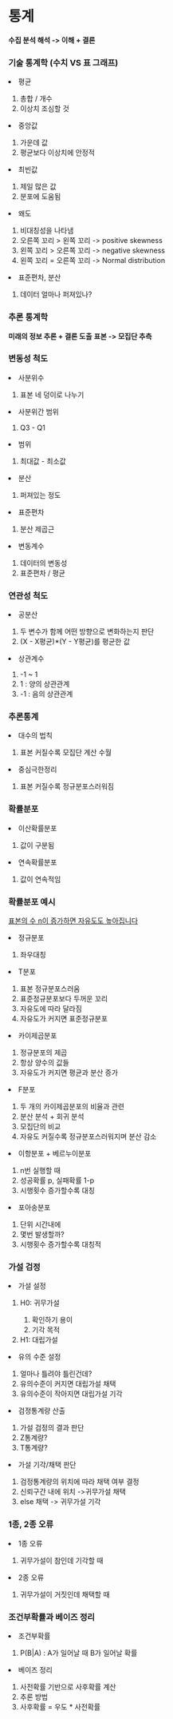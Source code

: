통계
======================================
**수집 분석 해석 -> 이해 + 결론**

### 기술 통계학 (수치 VS 표 그래프)
<li>평균</li>
    <ol>
        <li>총합 / 개수</li>
        <li>이상치 조심할 것</li>
    </ol>
<li>중앙값</li>
    <ol>
        <li>가운데 값</li>
        <li>평균보다 이상치에 안정적</li>
    </ol>


<li>최빈값</li>
    <ol>
        <li>제일 많은 값</li>
        <li>분포에 도움됨</li>
    </ol>

<li>왜도</li>
    <ol>
        <li>비대칭성을 나타냄</li>
        <li>오른쪽 꼬리 > 왼쪽 꼬리 -> positive skewness</li>
        <li>왼쪽 꼬리 > 오른쪽 꼬리 -> negative skewness</li>
        <li>왼쪽 꼬리 = 오른쪽 꼬리 -> Normal distribution</li>
    </ol>

<li>표준편차, 분산</li>
    <ol>
        <li>데이터 얼마나 퍼져있나?</li>
    </ol>


### 추론 통계학
**미래의 정보 추론 + 결론 도출**
**표본 -> 모집단 추측**

### 변동성 척도
<li>사분위수</li>
    <ol>
        <li>표본 네 덩이로 나누기</li>
    </ol>
<li>사분위간 범위</li>
    <ol>
        <li>Q3 - Q1</li>
    </ol>
<li>범위</li>
    <ol>
        <li>최대값 - 최소값</li>
    </ol>
<li>분산</li>
    <ol>
        <li>퍼져있는 정도</li>
    </ol>
<li>표준편차</li>
    <ol>
        <li>분산 제곱근</li>
    </ol>
<li>변동계수</li>
    <ol>
        <li>데이터의 변동성</li>
        <li>표준편차 / 평균</li>
    </ol>

### 연관성 척도
<li>공분산</li>
    <ol>
        <li>두 변수가 함께 어떤 방향으로 변화하는지 판단</li>
        <li>(X - X평균)*(Y - Y평균)를 평균한 값  </li>
    </ol>
<li>상관계수</li>
    <ol>
        <li>-1 ~ 1</li>
        <li>1 : 양의 상관관계</li>
        <li>-1 : 음의 상관관계</li>
    </ol>

### 추론통계
<li>대수의 법칙</li>
    <ol>
        <li>표본 커질수록 모집단 계산 수월</li>
    </ol>
<li>중심극한정리</li>
    <ol>
        <li>표본 커질수록 정규분포스러워짐</li>
    </ol>

### 확률분포
<li>이산확률분포</li>
    <ol>
        <li>값이 구분됨</li>
    </ol>
<li>연속확률분포</li>
    <ol>
        <li>값이 연속적임</li>
    </ol>

### 확률분포 예시

<u>표본의 수 n이 증가하면 자유도도 높아집니다</u>
<li>정규분포</li>
    <ol>
        <li>좌우대칭</li>
    </ol>
<li>T분포</li>
    <ol>
        <li> 표본 정규분포스러움</li>
        <li>표준정규분포보다 두꺼운 꼬리</li>
        <li>자유도에 따라 달라짐</li>
        <li>자유도가 커지면 표준정규분포</li>
    </ol>
<li>카이제곱분포</li>
    <ol>
        <li>정규분포의 제곱</li>
        <li>항상 양수의 값들</li>
        <li>자유도가 커지면 평균과 분산 증가</li>
    </ol>
<li>F분포</li>
    <ol>
        <li>두 개의 카이제곱분포의 비율과 관련</li>
        <li>분산 분석 + 회귀 분석</li>
        <li>모집단의 비교</li>
        <li>자유도 커질수록 정규분포스러워지며 분산 감소</li>
    </ol>
<li>이항분포 + 베르누이분포</li>
    <ol>
        <li>n번 실행할 때</li>
        <li>성공확률 p, 실패확률 1-p</li>
        <li>시행횟수 증가할수록 대칭</li>
    </ol>
<li>포아송분포</li>
    <ol>
        <li>단위 시간내에</li>
        <li>몇번 발생할까?</li>
        <li>시행횟수 증가할수록 대칭적</li>
    </ol>


### 가설 검정
<li>가설 설정</li>
    <ol>
        <li>H0: 귀무가설</li>
        <ol>
            <li> 확인하기 용이</li>
            <li> 기각 목적</li>
        </ol>
        <li>H1: 대립가설</li>
    </ol>
<li>유의 수준 설정</li>
    <ol>
        <li>얼마나 틀려야 틀린건데?</li>
        <li>유의수준이 커지면 대립가설 채택</li>
        <li>유의수준이 작아지면 대립가설 기각</li>
    </ol>
<li>검정통계량 산출</li>
    <ol>
        <li>가설 검정의 결과 판단</li>
        <li>Z통계량?</li>
        <li>T통계량?</li>
    </ol>
<li>가설 기각/채택 판단</li>
    <ol>
        <li>검정통계량의 위치에 따라 채택 여부 결정</li>
        <li>신뢰구간 내에 위치 ->귀무가설 채택</li>
        <li>else 채택 -> 귀무가설 기각</li>
    </ol>


### 1종, 2종 오류
<li>1종 오류</li>
    <ol>
        <li>귀무가설이 참인데 기각할 때</li>
    </ol>
<li>2종 오류</li>
    <ol>
        <li>귀무가설이 거짓인데 채택할 때</li>
    </ol>

### 조건부확률과 베이즈 정리
<li>조건부확률</li>
    <ol>
        <li>P(B|A) : A가 일어날 때 B가 일어날 확률</li>
    </ol>
<li>베이즈 정리</li>
    <ol>
        <li>사전확률 기반으로 사후확률 계산</li>
        <li>추론 방법</li>
        <li>사후확률 = 우도 * 사전확률</li>
    </ol>


